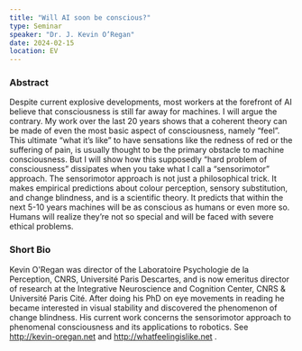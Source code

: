 ```yaml
---
title: "Will AI soon be conscious?"
type: Seminar
speaker: "Dr. J. Kevin O’Regan"
date: 2024-02-15
location: EV
---
```



### Abstract 

Despite current explosive developments, most workers at the forefront of AI believe that consciousness is still far away for machines. I will argue the contrary.
My work over the last 20 years shows that a coherent theory can be made of even the most basic aspect of consciousness, namely “feel”. This ultimate “what it’s like” to have sensations like the redness of red or the suffering of pain, is usually thought to be the primary obstacle to machine consciousness. But I will show how this supposedly “hard problem of consciousness” dissipates when you take what I call a “sensorimotor” approach.
The sensorimotor approach is not just a philosophical trick. It makes empirical predictions about colour perception, sensory substitution, and change blindness, and is a scientific theory.
It predicts that within the next 5-10 years machines will be as conscious as humans or even more so. Humans will realize they’re not so special and will be faced with severe ethical problems.
 
### Short Bio

Kevin O'Regan was director of the Laboratoire Psychologie de la Perception, CNRS, Université Paris Descartes, and is now emeritus director of research at the Integrative Neuroscience and Cognition Center, CNRS & Université Paris Cité. After doing his PhD on eye movements in reading he became interested in visual stability and discovered the phenomenon of change blindness. His current work concerns the sensorimotor approach to phenomenal consciousness and its applications to robotics. See http://kevin-oregan.net and http://whatfeelingislike.net .